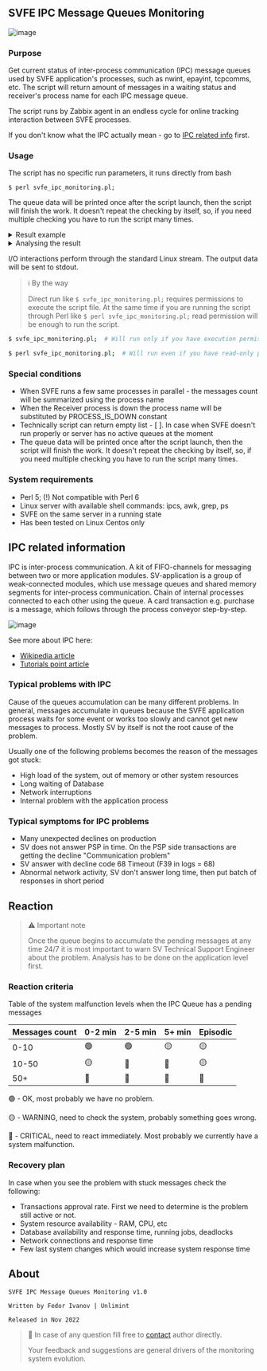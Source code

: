## SVFE IPC Message Queues Monitoring

![image](https://thumbs.gfycat.com/CheerySeparateGoldeneye-size_restricted.gif)


###  Purpose 
Get current status of inter-process communication (IPC) message queues used by SVFE application's processes, such as nwint, epayint, tcpcomms, etc. The script will return amount of messages in a waiting status and receiver's process name for each IPC message queue. 

The script runs by Zabbix agent in an endless cycle for online tracking interaction between SVFE processes.

If you don't know what the IPC actually mean - go to [IPC related info](https://github.com/FedorIvanov37/SVFE-IPC-Monitoring/blob/main/README.md#ipc-related-information) first.

### Usage 

The script has no specific run parameters, it runs directly from bash

`$ perl svfe_ipc_monitoring.pl;`


The queue data will be printed once after the script launch, then the script will finish the work. It doesn't repeat the checking by itself, so, if you need multiple checking you have to run the script many times.


<details>
  <summary>Result example</summary>

  ```bash
  smartfe@svfe:/> perl svfe_ipc_monitoring.pl;
[

  {
    "process_name": "tcpcomms",
    "message": 0
  },
  {
    "process_name": "asmssrv",
    "message": 0
  },
  {
    "process_name": "timer00",
    "message": 0
  },
  {
    "process_name": "acq_fraudmon",
    "message": 0
  },
  {
    "process_name": "epayint",
    "message": 0
  },
  {
    "process_name": "hsm_mcp",
    "message": 0
  },
  {
    "process_name": "sms_sender",
    "message": 0
  },
  {
    "process_name": "nwint00",
    "message": 0
  },
  {
    "process_name": "saf_list_mgr",
    "message": 0
  },
  {
    "process_name": "atmswdist",
    "message": 0
  },
  {
    "process_name": "stdauth",
    "message": 2
  },
  {
    "process_name": "hostspec1int",
    "message": 0
  },
  {
    "process_name": "tcpgate_mcp",
    "message": 0
  },
  {
    "process_name": "voice_auth",
    "message": 0
  },
  {
    "process_name": "crout00",
    "message": 0
  },
  {
    "process_name": "txrout",
    "message": 0
  },
  {
    "process_name": "splitint",
    "message": 0
  },
  {
    "process_name": "auth_notif_sender",
    "message": 0
  },
  {
    "process_name": "hstint",
    "message": 0
  },
  {
    "process_name": "acqint",
    "message": 0
  },
  {
    "process_name": "mcp",
    "message": 0
  },
  {
    "process_name": "acqhost_int",
    "message": 0
  }
]

  ```
</details>

<details>
  <summary>Analysing the result</summary>

  Below you can find a hypothetical response to the monitoring script with the data analysis example

```
[                                    // The JSON-like list 
  {                                  // Of individual dictionaries for each process
    "process_name": "tcpcomms",      
    "message": 110                   // tcpcomms doesn't look good
  },
  {
    "process_name": "PROCESS_DOWN",  // Some processes are down and accumulating the Queues
    "message": 54
  },
  {
   "process_name": "timer00",        // In the same time the timer looks fine
   "message": 0
 },
 ...
 ...
 // More dictionaries below
]
```
</details>

I/O interactions perform through the standard Linux stream. The output data will be sent to stdout.

> ℹ️ By the way 
>
> Direct run like `$ svfe_ipc_monitoring.pl;` requires permissions to execute the script file. 
> At the same time if you are running the script through Perl like `$ perl svfe_ipc_monitoring.pl;` read permission will be enough to run the script.

```bash 
$ svfe_ipc_monitoring.pl;  # Will run only if you have execution permissions
```

```bash
$ perl svfe_ipc_monitoring.pl;  # Will run even if you have read-only permissions
```

### Special conditions
 * When SVFE runs a few same processes in parallel - the messages count will be summarized using the process name
 * When the Receiver process is down the process name will be substituted by PROCESS_IS_DOWN constant
 * Technically script can return empty list - [ ]. In case when SVFE doesn't run properly or server has no active queues at the moment
 * The queue data will be printed once after the script launch, then the script will finish the work. It doesn't repeat the checking by itself, so, if you need multiple checking you have to run the script many times.
 
### System requirements
 * Perl 5; (!) Not compatible with Perl 6
 * Linux server with available shell commands: ipcs, awk, grep, ps
 * SVFE on the same server in a running state
 * Has been tested on Linux Centos only 

## IPC related information

IPC is inter-process communication. A kit of FIFO-channels for messaging between two or more application modules. SV-application is a group of weak-connected modules, which use message queues and shared memory segments for inter-process communication. Chain of internal processes connected to each other using the queue. A card transaction e.g. purchase is a message, which follows through the process conveyor step-by-step.

![image](https://www.tutorialspoint.com/inter_process_communication/images/message_queue.jpg)


See more about IPC here: 

* [Wikipedia article](https://en.wikipedia.org/wiki/Inter-process_communication)
* [Tutorials point article](https://www.tutorialspoint.com/inter_process_communication/inter_process_communication_message_queues.htm)

### Typical problems with IPC

Cause of the queues accumulation can be many different problems. In general, messages accumulate in queues because the SVFE application process waits for some event or works too slowly and cannot get new messages to process. Mostly SV by itself is not the root cause of the problem.

Usually one of the following problems becomes the reason of the messages got stuck:

* High load of the system, out of memory or other system resources
* Long waiting of Database
* Network interruptions
* Internal problem with the application process

### Typical symptoms for IPC problems

* Many unexpected declines on production
* SV does not answer PSP in time. On the PSP side transactions are getting the decline "Communication problem"
* SV answer with decline code 68 Timeout (F39 in logs = 68)
* Abnormal network activity, SV don't answer long time, then put batch of responses in short period


## Reaction

>⚠️ Important note
>
>Once the queue begins to accumulate the pending messages at any time 24/7 it is most important to warn SV Technical Support Engineer about the problem. Analysis has to be done on the application level first.

### Reaction criteria

Table of the system malfunction levels when the IPC Queue has a pending messages

| Messages count |0-2 min  |2-5 min  | 5+ min  | Episodic |         
| -------------- |---------|---------|---------|----------|
|         0-10   | 🟢      | 🟢      | 🟡      | 🟡       |
|         10-50  | 🟡      | 🔴      | 🔴      | 🟡       |
|         50+    | 🔴      | 🔴      | 🔴      | 🔴       |


🟢 - OK, most probably we have no problem.

🟡 - WARNING, need to check the system, probably something goes wrong.

🔴 - CRITICAL, need to react immediately. Most probably we currently have a system malfunction.

### Recovery plan

In case when you see the problem with stuck messages check the following:

* Transactions approval rate. First we need to determine is the problem still active or not.
* System resource availability - RAM, CPU, etc
* Database availability and response time, running jobs, deadlocks
* Network connections and response time
* Few last system changes which would increase system response time

## About 

```
SVFE IPC Message Queues Monitoring v1.0
 
Written by Fedor Ivanov | Unlimint

Released in Nov 2022
```


>:wave:
> In case of any question fill free to [contact](mailto:f.ivanov@unlimint.com) author directly. 
>
> Your feedback and suggestions are general drivers of the monitoring system evolution.
>
